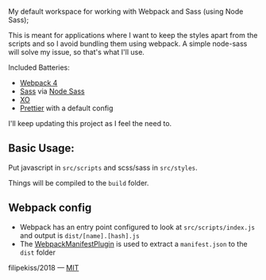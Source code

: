 My default workspace for working with Webpack and Sass (using Node Sass);

This is meant for applications where I want to keep the styles apart from the
scripts and so I avoid bundling them using webpack. A simple node-sass will
solve my issue, so that's what I'll use.

Included Batteries:

* [Webpack 4]
* [Sass] via [Node Sass]
* [XO]
* [Prettier] with a default config

I'll keep updating this project as I feel the need to.

## Basic Usage:

Put javascript in `src/scripts` and scss/sass in `src/styles`.

Things will be compiled to the `build` folder.

## Webpack config

* Webpack has an entry point configured to look at `src/scripts/index.js` and output is `dist/[name].[hash].js`
* The [WebpackManifestPlugin] is used to extract a `manifest.json` to the `dist` folder

filipekiss/2018 — [MIT]

[WebpackManifestPlugin]: https://github.com/danethurber/webpack-manifest-plugin
[prettier]: https://prettier.io/
[webpack 4]: https://webpack.js.org/
[sass]: https://sass-lang.com/
[node sass]: https://github.com/sass/node-sass
[xo]: https://github.com/xojs/xo
[mit]: LICENSE.md
